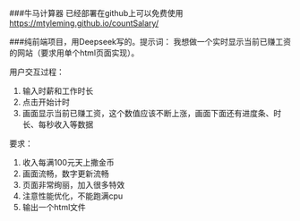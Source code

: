 ###牛马计算器 已经部署在github上可以免费使用
https://mtyleming.github.io/countSalary/


###纯前端项目，用Deepseek写的。提示词：
我想做一个实时显示当前已赚工资的网站（要求用单个html页面实现）。

用户交互过程：
1. 输入时薪和工作时长
2. 点击开始计时
3. 画面显示当前已赚工资，这个数值应该不断上涨，画面下面还有进度条、时长、每秒收入等数据

要求：
1. 收入每满100元天上撒金币
2. 画面流畅，数字更新流畅
3. 页面非常绚丽，加入很多特效
4. 注意性能优化，不能跑满cpu
5. 输出一个html文件
